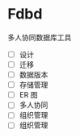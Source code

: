 # Fdbd

多人协同数据库工具

- [ ] 设计
- [ ] 迁移
- [ ] 数据版本
- [ ] 存储管理
- [ ] ER 图
- [ ] 多人协同
- [ ] 组织管理
- [ ] 组织管理